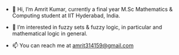 - 👋 Hi, I’m Amrit Kumar, currently a final year M.Sc Mathematics & Computing student at IIT Hyderabad, India.
- 👀 I’m interested in fuzzy sets & fuzzy logic, in particular and mathematical logic in general.

- 📫 You can reach me at amrit314159@gmail.com

<!---
mobius-stripper/mobius-stripper is a ✨ special ✨ repository because its `README.md` (this file) appears on your GitHub profile.
You can click the Preview link to take a look at your changes.
--->
